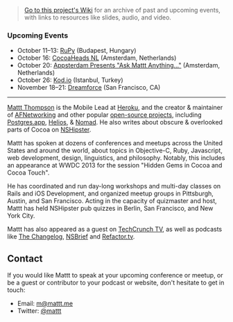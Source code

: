 > [Go to this project's Wiki](https://github.com/mattt/speaking/wiki/) for an archive of past and upcoming events, with links to resources like slides, audio, and video.

### Upcoming Events

- October 11–13: [RuPy](https://github.com/mattt/speaking/wiki/2013-10-11-RuPy) (Budapest, Hungary)
- October 16: [CocoaHeads NL](https://github.com/mattt/speaking/wiki/2013-10-16-CocoaHeads-NL) (Amsterdam, Netherlands)
- October 20: [Appsterdam Presents "Ask Mattt Anything..."](https://github.com/mattt/speaking/wiki/2013-10-20-Ask-Mattt-Anything) (Amsterdam, Netherlands)
- October 26: [Kod.io](https://github.com/mattt/speaking/wiki/2013-10-26-kod-io) (Istanbul, Turkey)
- November 18–21: [Dreamforce](https://github.com/mattt/speaking/wiki/2013-11-18-Dreamforce) (San Francisco, CA)

---

[Mattt Thompson](http://mattt.me) is the Mobile Lead at [Heroku](http://heroku.com), and the creator & maintainer of [AFNetworking](https://github.com/afnetworking/afnetworking) and other popular [open-source projects](https://github.com/mattt), including [Postgres.app](http://postgresapp.com), [Helios](http://helios.io), & [Nomad](http://nomad-cli.com). He also writes about obscure & overlooked parts of Cocoa on [NSHipster](http://nshipster.com).

Mattt has spoken at dozens of conferences and meetups across the United States and around the world, about topics in Objective-C, Ruby, Javascript, web development, design, linguistics, and philosophy. Notably, this includes an appearance at WWDC 2013 for the session "Hidden Gems in Cocoa and Cocoa Touch". 

He has coordinated and run day-long workshops and multi-day classes on Rails and iOS Development, and organized meetup groups in Pittsburgh, Austin, and San Francisco. Acting in the capacity of quizmaster and host, Mattt has held NSHipster pub quizzes in Berlin, San Francisco, and New York City.

Mattt has also appeared as a guest on [TechCrunch TV](http://techcrunch.com/2012/07/04/in-the-studio-herokus-mattt-thompson-wants-to-automate-away-web-development/), as well as podcasts like [The Changelog](http://5by5.tv/changelog/98), [NSBrief](http://nsbrief.tumblr.com/post/29848292871) and [Refactor.tv](http://refactor.tv).

## Contact

If you would like Mattt to speak at your upcoming conference or meetup, or be a guest or contributor to your podcast or website, don't hesitate to get in touch:

- Email: <m@mattt.me>
- Twitter: [@mattt](https://twitter.com/mattt)
